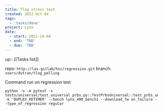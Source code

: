 ```yaml
---
title: Tlog stress test
created: 2022-Oct-04
tags:
  - 'tasks/done'
project: Lynx
date:
  - start: 2022-10-04
  - end: 'TBD'
  - due: 'TBD'
---
```

up:: [[Tasks list]]

repo: `http://las-gitlab/hsc/regression.git`
branch: `users/dutran/tlog_polling`

Command run on regression test
```shell
python -u -m pytest -s tests/universal/test_universal_prbs.py::TestPrbsUniversal::test_prbs_universal -k 'DUPLEX_RETIMER' --bench lynx_400_bench1 --download_fw on_failure --type_of_regression regular
```
